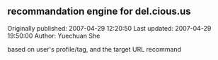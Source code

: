 ## recommandation engine for del.cious.us

Originally published: 2007-04-29 12:20:50
Last updated: 2007-04-29 19:50:00
Author: Yuechuan She

based on user's profile/tag, and the target URL recommand
